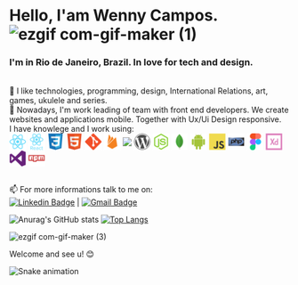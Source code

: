 # Hello, I'am Wenny Campos. ![ezgif com-gif-maker (1)](https://user-images.githubusercontent.com/68281298/119243223-2ac5c200-bb3b-11eb-9d6f-2b6d98fa3c9e.gif)
### I'm in Rio de Janeiro, Brazil. In love for tech and design.

<br/>💬 I like technologies, programming, design, International Relations, art, games, ukulele and series.
<br/>💼 Nowadays, I'm work leading of team with front end developers. We create websites and applications mobile. Together with Ux/Ui Design responsive. 
<br>I have knowlege and I work using:
<br/> <img align="center" heigth="20" width="30" src="https://raw.githubusercontent.com/devicons/devicon/master/icons/react/react-original.svg" style="max-width:100%;">
<img align="center" heigth="20" width="30" src="https://raw.githubusercontent.com/devicons/devicon/master/icons/react/react-original-wordmark.svg" style="max-width:100%;">
<img align="center" heigth="20" width="30" src="https://raw.githubusercontent.com/devicons/devicon/master/icons/css3/css3-original.svg" style="max-width:100%;">
<img align="center" heigth="20" width="30" src="https://raw.githubusercontent.com/devicons/devicon/master/icons/html5/html5-original.svg" style="max-width:100%;">
<img align="center" heigth="20" width="30" src="https://raw.githubusercontent.com/devicons/devicon/master/icons/git/git-original.svg" style="max-width:100%;">
<img align="center" heigth="20" width="30" src="https://raw.githubusercontent.com/devicons/devicon/master/icons/firebase/firebase-plain.svg" style="max-width:100%;">
<img align="center" heigth="20" width="30" src="https://www.vectorlogo.zone/logos/getpostman/getpostman-icon.svg" style="max-width:100%;">
<img align="center" heigth="20" width="30" src="https://raw.githubusercontent.com/devicons/devicon/master/icons/wordpress/wordpress-plain.svg" style="max-width:100%;">
<img align="center" heigth="20" width="30" src="https://raw.githubusercontent.com/devicons/devicon/master/icons/nodejs/nodejs-original.svg" style="max-width:100%;">
<img align="center" heigth="20" width="30" src="https://raw.githubusercontent.com/devicons/devicon/master/icons/mongodb/mongodb-original.svg" style="max-width:100%;">
<img align="center" heigth="20" width="30" src="https://raw.githubusercontent.com/devicons/devicon/master/icons/android/android-original.svg" style="max-width:100%;">
<img align="center" heigth="20" width="30" src="https://raw.githubusercontent.com/devicons/devicon/master/icons/javascript/javascript-original.svg" style="max-width:100%;">
<img align="center" heigth="20" width="30" src="https://raw.githubusercontent.com/devicons/devicon/master/icons/php/php-original.svg" style="max-width:100%;">
<img align="center" heigth="20" width="30" src="https://raw.githubusercontent.com/devicons/devicon/master/icons/figma/figma-original.svg" style="max-width:100%;">
<img align="center" heigth="20" width="30" src="https://raw.githubusercontent.com/devicons/devicon/master/icons/xd/xd-line.svg" style="max-width:100%;">
<img align="center" heigth="20" width="30" src="https://raw.githubusercontent.com/devicons/devicon/master/icons/visualstudio/visualstudio-plain.svg" style="max-width:100%;">
<img align="center" heigth="20" width="30" src="https://raw.githubusercontent.com/devicons/devicon/master/icons/npm/npm-original-wordmark.svg" style="max-width:100%;">

 <br/>📫 For more informations talk to me on:<br/>
[![Linkedin Badge](https://img.shields.io/badge/-wennycampos-blue?style=flat-square&logo=Linkedin&logoColor=white&link=https://www.linkedin.com/in/wennycampos/)](https://www.linkedin.com/in/wennycampos/) 
|
[![Gmail Badge](https://img.shields.io/badge/wennyct@gmail.com-c14438?style=flat-square&logo=Gmail&logoColor=white&link=mailto:wennyct@gmail.com)](mailto:wennyct@gmail.com)

![Anurag's GitHub stats](https://github-readme-stats.vercel.app/api?username=wennycampos&show_icons=true&theme=tokyonight) [![Top Langs](https://github-readme-stats.vercel.app/api/top-langs/?username=wennycampos&langs_count=8)](https://github.com/wennycampos/github-readme-stats)

![ezgif com-gif-maker (3)](https://user-images.githubusercontent.com/68281298/119243312-e686f180-bb3b-11eb-89c3-55e3965edbfa.gif)

Welcome and see u! 😊

![Snake animation](https://github.com/wennycampos/wennycampos/blob/output/github-contribution-grid-snake.svg)
